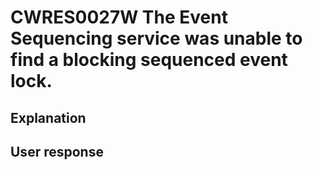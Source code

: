 # CWRES0027W The Event Sequencing service was unable to find a blocking sequenced event lock.

## Explanation

## User response
